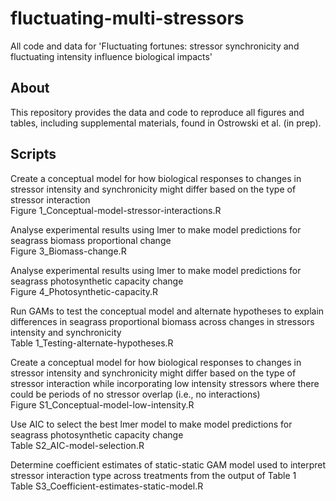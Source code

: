 # fluctuating-multi-stressors

All code and data for 'Fluctuating fortunes: stressor synchronicity and fluctuating intensity influence biological impacts'


## **About**

This repository provides the data and code to reproduce all figures and tables, including supplemental materials, found in Ostrowski et al. (in prep).


## **Scripts**

Create a conceptual model for how biological responses to changes in stressor intensity and synchronicity might differ based on the type of stressor interaction  
  Figure 1_Conceptual-model-stressor-interactions.R
  
Analyse experimental results using lmer to make model predictions for seagrass biomass proportional change  
 Figure 3_Biomass-change.R
 
Analyse experimental results using lmer to make model predictions for seagrass photosynthetic capacity change  
  Figure 4_Photosynthetic-capacity.R
  
Run GAMs to test the conceptual model and alternate hypotheses to explain differences in seagrass proportional biomass across changes in stressors intensity and synchronicity  
  Table 1_Testing-alternate-hypotheses.R
 
Create a conceptual model for how biological responses to changes in stressor intensity and synchronicity might differ based on the type of stressor interaction while incorporating low intensity stressors where there could be periods of no stressor overlap (i.e., no interactions)  
  Figure S1_Conceptual-model-low-intensity.R
  
Use AIC to select the best lmer model to make model predictions for seagrass photosynthetic capacity change  
  Table S2_AIC-model-selection.R
  
Determine coefficient estimates of static-static GAM model used to interpret stressor interaction type across treatments from the output of Table 1  
  Table S3_Coefficient-estimates-static-model.R
